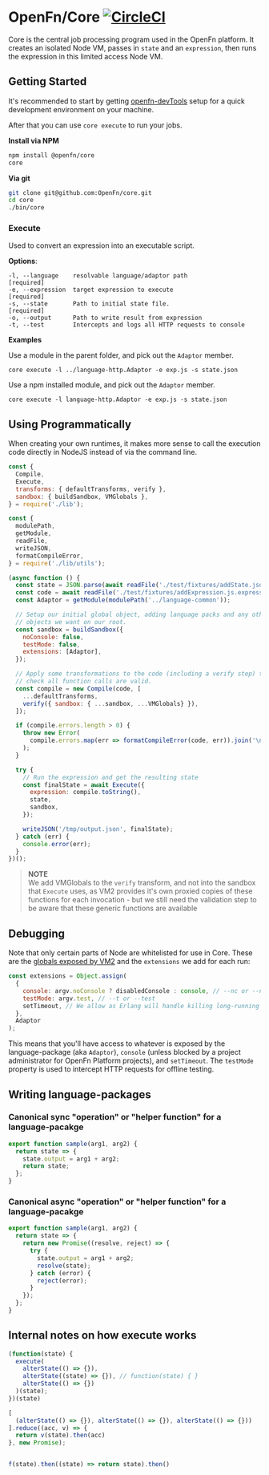 # OpenFn/Core [![CircleCI](https://circleci.com/gh/OpenFn/core.svg?style=svg)](https://circleci.com/gh/OpenFn/core)

Core is the central job processing program used in the OpenFn platform. It
creates an isolated Node VM, passes in `state` and an `expression`, then runs
the expression in this limited access Node VM.

## Getting Started

It's recommended to start by getting [openfn-devTools](https://github.com/OpenFn/openfn-devtools) 
setup for a quick development environment on your machine. 

After that you can use `core execute` to run your jobs.

**Install via NPM**

```sh
npm install @openfn/core
core
```

**Via git**

```sh
git clone git@github.com:OpenFn/core.git
cd core
./bin/core
```

### Execute

Used to convert an expression into an executable script.

**Options**:

```
-l, --language    resolvable language/adaptor path                [required]
-e, --expression  target expression to execute                    [required]
-s, --state       Path to initial state file.                     [required]
-o, --output      Path to write result from expression
-t, --test        Intercepts and logs all HTTP requests to console
```

**Examples**

Use a module in the parent folder, and pick out the `Adaptor` member.

```
core execute -l ../language-http.Adaptor -e exp.js -s state.json
```

Use a npm installed module, and pick out the `Adaptor` member.

```
core execute -l language-http.Adaptor -e exp.js -s state.json
```

## Using Programmatically

When creating your own runtimes, it makes more sense to call the execution
code directly in NodeJS instead of via the command line.

```js
const {
  Compile,
  Execute,
  transforms: { defaultTransforms, verify },
  sandbox: { buildSandbox, VMGlobals },
} = require('./lib');

const {
  modulePath,
  getModule,
  readFile,
  writeJSON,
  formatCompileError,
} = require('./lib/utils');

(async function () {
  const state = JSON.parse(await readFile('./test/fixtures/addState.json'));
  const code = await readFile('./test/fixtures/addExpression.js.expression');
  const Adaptor = getModule(modulePath('../language-common'));

  // Setup our initial global object, adding language packs and any other
  // objects we want on our root.
  const sandbox = buildSandbox({
    noConsole: false,
    testMode: false,
    extensions: [Adaptor],
  });

  // Apply some transformations to the code (including a verify step) to
  // check all function calls are valid.
  const compile = new Compile(code, [
    ...defaultTransforms,
    verify({ sandbox: { ...sandbox, ...VMGlobals} }),
  ]);

  if (compile.errors.length > 0) {
    throw new Error(
      compile.errors.map(err => formatCompileError(code, err)).join('\n')
    );
  }

  try {
    // Run the expression and get the resulting state
    const finalState = await Execute({
      expression: compile.toString(),
      state,
      sandbox,
    });

    writeJSON('/tmp/output.json', finalState);
  } catch (err) {
    console.error(err);
  }
})();
```

> **NOTE**  
> We add VMGlobals to the `verify` transform, and not into
> the sandbox that `Execute` uses, as VM2 provides it's own proxied copies
> of these functions for each invocation - but we still need the validation
> step to be aware that these generic functions are available

## Debugging

Note that only certain parts of Node are whitelisted for use in Core.
These are the [globals exposed by VM2](https://github.com/patriksimek/vm2/blob/a63bef73e7239f9d14e48280b3c6f6763a5145d5/lib/main.js#L240-L265)
and the `extensions` we add for each run:

```js
const extensions = Object.assign(
  {
    console: argv.noConsole ? disabledConsole : console, // --nc or --noConsole
    testMode: argv.test, // --t or --test
    setTimeout, // We allow as Erlang will handle killing long-running VMs.
  },
  Adaptor
);
```

This means that you'll have access to whatever is exposed by the
language-package (aka `Adaptor`), `console` (unless blocked by a project
administrator for OpenFn Platform projects), and `setTimeout`. The `testMode`
property is used to intercept HTTP requests for offline testing.

## Writing language-packages

### Canonical sync "operation" or "helper function" for a language-pacakge

```js
export function sample(arg1, arg2) {
  return state => {
    state.output = arg1 + arg2;
    return state;
  };
}
```

### Canonical async "operation" or "helper function" for a language-pacakge

```js
export function sample(arg1, arg2) {
  return state => {
    return new Promise((resolve, reject) => {
      try {
        state.output = arg1 + arg2;
        resolve(state);
      } catch (error) {
        reject(error);
      }
    });
  };
}
```

## Internal notes on how execute works

```js
(function(state) {
  execute(
    alterState(() => {}),
    alterState((state) => {}), // function(state) { }
    alterState(() => {})
  )(state);
})(state)

[
  (alterState(() => {}), alterState(() => {}), alterState(() => {}))
].reduce((acc, v) => {
  return v(state).then(acc)
}, new Promise);


f(state).then((state) => return state).then()
```
